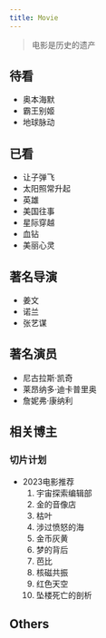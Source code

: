 ```yaml
---
title: Movie
---
```



> 电影是历史的遗产

## 待看

- 奥本海默
- 霸王别姬
- 地球脉动

## 已看

- 让子弹飞
- 太阳照常升起
- 英雄
- 美国往事
- 星际穿越
- 血钻
- 美丽心灵

## 著名导演

- 姜文
- 诺兰
- 张艺谋

## 著名演员

- 尼古拉斯·凯奇
- 莱昂纳多·迪卡普里奥
- 詹妮弗·康纳利

## 相关博主

### 切片计划

- 2023电影推荐
    1. 宇宙探索编辑部
    1. 金的音像店
    1. 枯叶
    1. 涉过愤怒的海
    1. 金币灰黄
    1. 梦的背后
    1. 芭比
    1. 核磁共振
    1. 红色天空
    1. 坠楼死亡的剖析

## Others